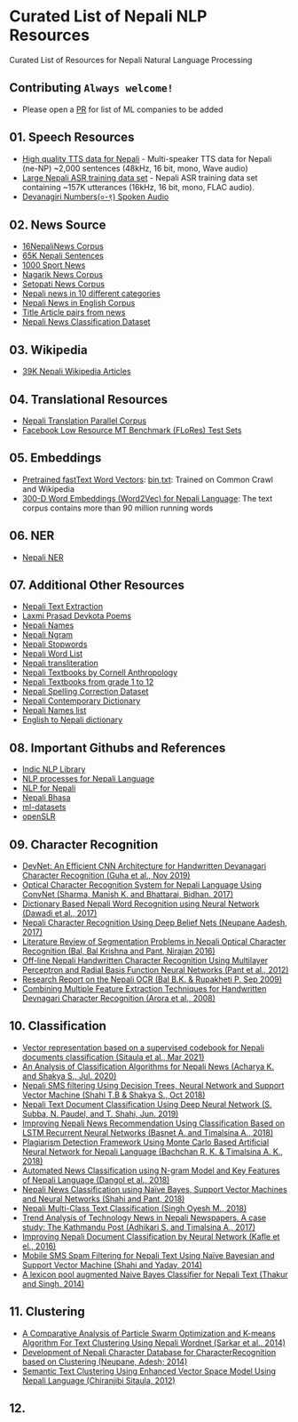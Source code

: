 # Curated List of Nepali NLP Resources
Curated List of Resources for Nepali Natural Language Processing

## Contributing `Always welcome!`

* Please open a [PR](https://guides.github.com/activities/forking/) for list of ML companies to be added

## 01. Speech Resources

- [High quality TTS data for Nepali](http://www.openslr.org/43) - Multi-speaker TTS data for Nepali (ne-NP) ~2,000 sentences (48kHz, 16 bit, mono, Wave audio)
- [Large Nepali ASR training data set](http://www.openslr.org/54/) - Nepali ASR training data set containing ~157K utterances (16kHz, 16 bit, mono, FLAC audio).
- [Devanagiri Numbers(०-९) Spoken Audio](https://drive.google.com/drive/folders/15g57Qa1TQa4Ix6-MiC6v1wieouqp0XAl)

## 02. News Source

- [16NepaliNews Corpus](https://github.com/sndsabin/Nepali-News-Classifier)
- [65K Nepali Sentences](https://github.com/sanjaalcorps/NepaliDataSets/blob/master/raw_sentences_np_65k.csv)
- [1000 Sport News](https://github.com/Aryal007/nepali_text_generation/blob/master/data/sports_news_nepali_1000.txt)
- [Nagarik News Corpus](https://github.com/ashmitbhattarai/Nepali-Language-Modeling-Using-LSTM/tree/master/Nepali_Corpus/Nagarik)
- [Setopati News Corpus](https://github.com/ashmitbhattarai/Nepali-Language-Modeling-Using-LSTM/tree/master/Nepali_Corpus/SetoPati)
- [Nepali news in 10 different categories](https://github.com/kamalacharya2044/NepaliNewsDataset)
- [Nepali News in English Corpus](https://github.com/sharad461/english-corpus-nepal)
- [Title Article pairs from news](https://drive.google.com/file/d/1L56k0zonMk6XpelKAXPm45wCmt-9pS3x/view)
- [Nepali News Classification Dataset](https://drive.google.com/drive/folders/1Vm0UJ3FfWP-3guSan3FZsOV4q7rYuJIG)

##  03. Wikipedia

- [39K Nepali Wikipedia Articles](https://www.kaggle.com/disisbig/nepali-wikipedia-articles)

## 04. Translational Resources

- [Nepali Translation Parallel Corpus](https://drive.google.com/file/d/1UThfJKJFvDgTu263DNbz-WPNLqoARZ_0/view)
- [Facebook Low Resource MT Benchmark (FLoRes) Test Sets](https://github.com/facebookresearch/flores)

## 05. Embeddings

- [Pretrained fastText Word Vectors](https://fasttext.cc/docs/en/crawl-vectors.html): [bin](https://dl.fbaipublicfiles.com/fasttext/vectors-crawl/cc.ne.300.bin.gz),[txt](https://dl.fbaipublicfiles.com/fasttext/vectors-crawl/cc.ne.300.vec.gz): Trained on Common Crawl and Wikipedia
- [300-D Word Embeddings (Word2Vec) for Nepali Language](https://github.com/rabindralamsal/Word2Vec-Embeddings-for-Nepali-Language): The text corpus contains more than 90 million running words

## 06. NER

- [Nepali NER](https://github.com/oya163/nepali-ner)

## 07. Additional Other Resources

- [Nepali Text Extraction](https://github.com/tnagorra/nepali-text-extraction)
- [Laxmi Prasad Devkota Poems](https://github.com/devkotasawal1/Poem-Generator/blob/master/lspd.txt)
- [Nepali Names](https://github.com/datafiction/oya-nepali-nlp/blob/master/data/names/Nepali.txt)
- [Nepali Ngram](https://github.com/virtualanup/nepalingram)
- [Nepali Stopwords](https://github.com/sanjaalcorps/NepaliStopWords/blob/master/NepaliStopWords.txt)
- [Nepali Word List](https://github.com/tesseract-ocr/langdata/blob/master/nep/nep.wordlist)
- [Nepali transliteration](https://github.com/AchillesKarki/NepaliLipi)
- [Nepali Textbooks by Cornell Anthropology](https://ecommons.cornell.edu/handle/1813/24179)
- [Nepali Textbooks from grade 1 to 12](http://lib.moecdc.gov.np/catalog/opac_css/index.php?lvl=cmspage&pageid=6&id_rubrique=105)
- [Nepali Spelling Correction Dataset](https://github.com/tnagorra/nspell/tree/master/data)
- [Nepali Contemporary Dictionary](http://ltk.org.np/nepalisabdakos/dict/np_dictionary_db.sql.gz)
- [Nepali Names list](https://github.com/prabinzz/nepali-wordlist)
- [English to Nepali dictionary](https://github.com/nirooj56/Nepdict/blob/master/database/data.csv)

## 08. Important Githubs and References

- [Indic NLP Library](https://github.com/anoopkunchukuttan/indic_nlp_library)
- [NLP processes for Nepali Language](https://github.com/sushil79g/Nepali_nlp)
- [NLP for Nepali](https://github.com/goru001/nlp-for-nepali)
- [Nepali Bhasa](https://github.com/nepali-bhasa)
- [ml-datasets](https://github.com/amitness/ml-datasets)
- [openSLR](http://openslr.org/)

## 09. Character Recognition

- [DevNet: An Efficient CNN Architecture for Handwritten Devanagari Character Recognition (Guha et al., Nov 2019)](https://www.researchgate.net/publication/337626194_DevNet_An_Efficient_CNN_Architecture_for_Handwritten_Devanagari_Character_Recognition)
- [Optical Character Recognition System for Nepali Language Using ConvNet (Sharma, Manish K. and Bhattarai, Bidhan. 2017)](https://dl.acm.org/doi/10.1145/3055635.3056635)
- [Dictionary Based Nepali Word Recognition using Neural Network (Dawadi et al., 2017)](https://www.ijser.org/researchpaper/Dictionary-Based-Nepali-Word-Recognition-using-Neural-Network.pdf)
- [Nepali Character Recognition Using Deep Belief Nets (Neupane Aadesh, 2017)](http://aadeshnpn.com/wp-content/uploads/2018/09/nepali-character-recognition.pdf)
- [Literature Review of Segmentation Problems in Nepali Optical Character Recognition (Bal, Bal Krishna and Pant, Nirajan 2016)](https://www.researchgate.net/publication/291348878_Literature_Review_of_Segmentation_Problems_in_Nepali_Optical_Character_Recognition)
- [Off-line Nepali Handwritten Character Recognition Using Multilayer Perceptron and Radial Basis Function Neural Networks (Pant et al., 2012)](http://ashokpant.github.io/publications/ashok_2012_off.pdf)
- [Research Report on the Nepali OCR (Bal B.K. & Rupakheti P. Sep 2009)](https://web.archive.org/web/20150105025630/http://www.panl10n.net/english/Outputs%20Phase%202/CCs/Nepal/MPP/Papers/2009/research_report_nepali_ocr.pdf)
- [Combining Multiple Feature Extraction Techniques for Handwritten Devnagari Character Recognition (Arora et al., 2008)](https://arxiv.org/pdf/1005.4032.pdf)

## 10. Classification

- [Vector representation based on a supervised codebook for Nepali documents classification (Sitaula et al., Mar 2021)](https://www.researchgate.net/publication/349763908_Vector_representation_based_on_a_supervised_codebook_for_Nepali_documents_classification)
- [An Analysis of Classification Algorithms for Nepali News (Acharya K. and Shakya S., Jul. 2020)](https://www.researchgate.net/publication/343228516_An_Analysis_of_Classification_Algorithms_for_Nepali_News)
- [Nepali SMS filtering Using Decision Trees, Neural Network and Support Vector Machine (Shahi T.B & Shakya S., Oct 2018)](https://www.researchgate.net/publication/334167706_Nepali_SMS_filtering_Using_Decision_Trees_Neural_Network_and_Support_Vector_Machine)
- [Nepali Text Document Classification Using Deep Neural Network (S. Subba, N. Paudel, and T. Shahi, Jun. 2019)](https://www.nepjol.info/index.php/TUJ/article/view/28677)
- [Improving Nepali News Recommendation Using Classification Based on LSTM Recurrent Neural Networks (Basnet A. and Timalsina A., 2018)](https://ieeexplore.ieee.org/abstract/document/8586815)
- [Plagiarism Detection Framework Using Monte Carlo Based Artificial Neural Network for Nepali Language (Bachchan R. K. & Timalsina A. K., 2018)](https://ieeexplore.ieee.org/abstract/document/8586841)
- [Automated News Classification using N-gram Model and Key Features of Nepali Language (Dangol et al., 2018)](https://www.nepjol.info/index.php/scitech/article/view/23504 )
- [Nepali News Classification using Naïve Bayes, Support Vector Machines and Neural Networks (Shahi and Pant, 2018)](https://www.researchgate.net/publication/324098346_Nepali_news_classification_using_Naive_Bayes_Support_Vector_Machines_and_Neural_Networks)
- [Nepali Multi-Class Text Classification (Singh Oyesh M., 2018)](https://oya163.github.io/assets/resume/Nepali_Text_Classification.pdf)
- [Trend Analysis of Technology News in Nepali Newspapers. A case
study: The Kathmandu Post (Adhikari S. and Timalsina A., 2017)](http://conference.ioe.edu.np/publications/ioegc2017/IOEGC-2017-61.pdf)
- [Improving Nepali Document Classification by Neural Network (Kafle et el., 2016)](http://conference.ioe.edu.np/ioegc2016/papers/IOEGC-2016-42.pdf)
- [Mobile SMS Spam Filtering for Nepali Text Using Naïve Bayesian and Support Vector Machine (Shahi and Yadav, 2014)](https://www.scirp.org/journal/PaperInformation.aspx?paperID=40857)
- [A lexicon pool augmented Naive Bayes Classifier for Nepali Text (Thakur and Singh, 2014)](https://www.researchgate.net/publication/285835091_A_lexicon_pool_augmented_Naive_Bayes_Classifier_for_Nepali_Text)

## 11. Clustering

- [A Comparative Analysis of Particle Swarm Optimization and K-means Algorithm For Text Clustering Using Nepali Wordnet (Sarkar et al., 2014)](https://www.semanticscholar.org/paper/A-Comparative-Analysis-of-Particle-Swarm-and-For-Sarkar-Roy/df68d6083221a6f93f688cd6dd4d9c781bad691f)
- [Development of Nepali Character Database for CharacterRecognition based on Clustering (Neupane, Adesh; 2014)](https://www.academia.edu/9953982/Development_of_Nepali_Character_Database_for_Character_Recognition_based_on_Clustering)
- [Semantic Text Clustering Using Enhanced Vector Space Model Using Nepali Language (Chiranjibi Sitaula, 2012)](http://gesj.internet-academy.org.ge/download.php?id=1939.pdf)

## 12. 
